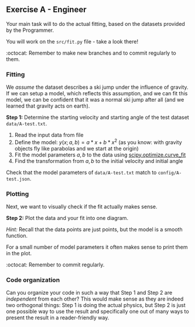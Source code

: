 ## Exercise A - Engineer

Your main task will to do the actual fitting, based on the datasets provided
by the Programmer.

You will work on the `src/fit.py` file - take a look there!

:octocat: Remember to make new branches and to commit regularly to them.

### Fitting

We _assume_ the dataset describes a ski jump under the influence of gravity.
If we can setup a model, which reflects this assumption, and we can fit this model,
we can be confident that it was a normal ski jump after all (and we learned that
gravity acts on earth).

**Step 1:** Determine the starting velocity and starting angle of the test dataset `data/A-test.txt`.

1. Read the input data from file
1. Define the model: $y(x;a,b) = a*x + b*x^2$ (as you know: with gravity objects fly like parabolas and we start at the origin)
1. Fit the model parameters $a,b$ to the data using
   [scipy.optimize.curve_fit](https://docs.scipy.org/doc/scipy/reference/generated/scipy.optimize.curve_fit.html#curve-fit)
1. Find the transformation from $a,b$ to the initial velocity and initial angle

Check that the model parameters of `data/A-test.txt` match to `config/A-test.json`.

### Plotting

Next, we want to visually check if the fit actually makes sense.

**Step 2:** Plot the data and your fit into one diagram.

_Hint:_ Recall that the data points are just points, but the model is a smooth function.

For a small number of model parameters it often makes sense to print them in the plot.

:octocat: Remember to commit regularly.

### Code organization

Can you organize your code in such a way that Step 1 and Step 2 are _independent_ from each other?
This would make sense as they are indeed two orthogonal things: Step 1 is doing the actual physics,
but Step 2 is just one possible way to use the result and specifically one out of many ways to present
the result in a reader-friendly way.
